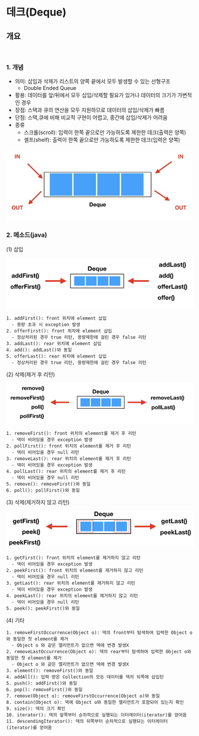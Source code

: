 # 데크(Deque) 
## 개요

<br>

### 1. 개념

* 의미: 삽입과 삭제가 리스트의 양쪽 끝에서 모두 발생할 수 있는 선형구조
  - Double Ended Queue
* 활용: 데이터를 앞/뒤에서 모두 삽입/삭제할 필요가 있거나 데이터의 크기가 가변적인 경우
* 장점: 스택과 큐의 연산을 모두 지원하므로 데이터의 삽입/삭제가 빠름
* 단점: 스택,큐에 비해 비교적 구현이 어렵고, 중간에 삽입/삭제가 어려움
* 종류
  - 스크롤(scroll): 입력이 한쪽 끝으로만 가능하도록 제한한 데크(출력은 양쪽)
  - 셸프(shelf): 출력이 한쪽 끝으로만 가능하도록 제한한 데크(입력은 양쪽)

 ![개념](https://github.com/merryminaa/GENERAL-STUDY/blob/master/capture/Material%20Structure/%EA%B0%9C%EB%85%90.jpg?raw=true)


### 2. 메소드(java)

(1) 삽입
  
![삽입메소드](https://github.com/merryminaa/GENERAL-STUDY/blob/master/capture/Material%20Structure/%EC%82%BD%EC%9E%85%EB%A9%94%EC%86%8C%EB%93%9C.png)  
```
1. addFirst(): front 위치에 element 삽입
  - 용량 초과 시 exception 발생
2. offerFirst(): front 위치에 element 삽입
  - 정상처리된 경우 true 리턴, 용량제한에 걸린 경우 false 리턴
3. addLast(): rear 위치에 element 삽입
4. add(): addLast()와 동일
5. offerLast(): rear 위치에 element 삽입
  - 정상처리된 경우 true 리턴, 용량제한에 걸린 경우 false 리턴
```
(2) 삭제(제거 후 리턴)

![삭제메소드](https://github.com/merryminaa/GENERAL-STUDY/blob/master/capture/Material%20Structure/%EC%82%AD%EC%A0%9C%EB%A9%94%EC%86%8C%EB%93%9C.png)

   
```
1. removeFirst(): front 위치의 element를 제거 후 리턴
  - 덱이 비어있을 경우 exception 발생
2. pollFirst(): front 위치의 element를 제거 후 리턴
  - 덱이 비어있을 경우 null 리턴
3. removeLast(): rear 위치의 element를 제거 후 리턴
  - 덱이 비어있을 경우 exception 발생
4. pollLast(): rear 위치의 element를 제거 후 리턴
  - 덱이 비어있을 경우 null 리턴
5. remove(): removeFirst()와 동일
6. poll(): pollFirst()와 동일
```

(3) 삭제(제거하지 않고 리턴)
  
![삭제메소드2](https://github.com/merryminaa/GENERAL-STUDY/blob/master/capture/Material%20Structure/%EC%82%AD%EC%A0%9C%EB%A9%94%EC%86%8C%EB%93%9C2.png)   
```
1. getFirst(): front 위치의 element를 제거하지 않고 리턴
  - 덱이 비어있을 경우 exception 발생
2. peekFirst(): front 위치의 element를 제거하지 않고 리턴 
  - 덱이 비어있을 경우 null 리턴
3. getLast(): rear 위치의 element를 제거하지 않고 리턴
  - 덱이 비어있을 경우 exception 발생
4. peekLast(): rear 위치의 element를 제거하지 않고 리턴
  - 덱이 비어있을 경우 null 리턴
5. peek(): peekFirst()와 동일
```
(4) 기타

```
1. removeFirstOccurrence(Object o): 덱의 front부터 탐색하여 입력한 Object o와 동일한 첫 element를 제거
  - Object o 와 같은 엘리먼트가 없으면 덱에 변경 발생X
2. removeLastOccurrence(Object o): 덱의 rear부터 탐색하여 입력한 Object o와 동일한 첫 element를 제거 
  - Object o 와 같은 엘리먼트가 없으면 덱에 변경 발생X
3. element(): removeFirst()와 동일
4. addAll(): 입력 받은 Collection의 모든 데이터를 덱의 뒤쪽에 삽입턴
5. push(): addFirst()와 동일
6. pop(): removeFirst()와 동일
7. remove(Object o): removeFirstOccurrence(Object o)와 동일
8. contain(Object o): 덱에 Object o와 동일한 엘리먼트가 포함되어 있는지 확인
9. size(): 덱의 크기 확인
10. iterator(): 덱의 앞쪽부터 순차적으로 실행되는 이터레이터(iterator)를 얻어옴
11. descendingIterator(): 덱의 뒤쪽부터 순차적으로 실행되는 이터레이터(iterator)를 얻어옴
```
